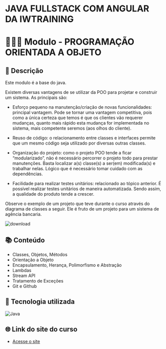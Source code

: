 # JAVA FULLSTACK COM ANGULAR DA IWTRAINING 


# 👩🏽‍💻 Modulo  - PROGRAMAÇÃO ORIENTADA A OBJETO

## 📝 Descrição

Este modulo é a base do java.

Existem diversas vantagens de se utilizar da POO para projetar e construir um sistema. As principais são:

- Esforço pequeno na manutenção/criação de novas funcionalidades: principal vantagem. Pode se tornar uma vantagem competitiva, pois como a única certeza que temos é que os clientes vão requerer mudanças, quanto mais rápido esta mudança for implementada no sistema, mais competente seremos (aos olhos do cliente).

- Reuso de código: o relacionamento entre classes e interfaces permite que um mesmo código seja utilizado por diversas outras classes.

- Organização do projeto: como o projeto POO tende a ficar “modularizado”, não é necessário percorrer o projeto todo para prestar manutenções. Basta localizar a(s) classe(s) a ser(em) modificada(s) e trabalhar nelas. Lógico que é necessário tomar cuidado com as dependências.

- Facilidade para realizar testes unitários: relacionado ao tópico anterior. É possível realizar testes unitários de maneira automatizada. Sendo assim, a qualidade do produto tende a crescer.

Observe o exemplo de um projeto que teve durante o curso através do diagrama de classes a seguir. Ele é fruto de um projeto para um sistema de agência bancaria.

![download](https://user-images.githubusercontent.com/26390158/211206420-7087b880-c22a-4226-9048-5b012fcc574c.png)

## 📚 Conteúdo
- Classes, Objetos, Métodos
- Orientação a Objeto
- Encapsulamento, Herança, Polimorfismo e Abstração 
- Lambdas
- Stream API
- Tratamento de Exceções
- Git e Github


## 🔧 Tecnologia utilizada

![Java](https://img.shields.io/badge/Java-%20-blue)

## 🌐 Link do site do curso

- [Acesse o site](https://www.iwtraining.com.br/)
